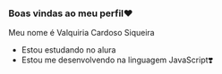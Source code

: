 ### Boas vindas ao meu perfil❤️

Meu nome é Valquiria Cardoso Siqueira 

- Estou estudando no alura
- Estou me desenvolvendo na linguagem JavaScript❣️
